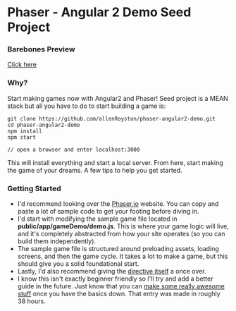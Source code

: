 # Phaser - Angular 2 Demo Seed Project

### Barebones Preview
[Click here](https://phaser-angular2-demo.herokuapp.com/)

### Why?
Start making games now with Angular2 and Phaser!  Seed project is a MEAN stack but all you have to do to start building a game is:

```
git clone https://github.com/allenRoyston/phaser-angular2-demo.git
cd phaser-angular2-demo
npm install
npm start

// open a browser and enter localhost:3000
```

This will install everything and start a local server.  From here, start making the game of your dreams.  A few tips to help you get started.

### Getting Started

- I'd recommend looking over the [Phaser.io](http://phaser.io/ "Phaser.io") website.  You can copy and paste a lot of sample code to get your footing before diving in.
- I'd start with modifying the sample game file located in <strong>public/app/gameDemo/demo.js</strong>.  This is where your game logic will live, and it's completely abstracted from how your site operates (so you can build them independently).   
- The sample game file is structured around preloading assets, loading screens, and then the game cycle.  It takes a lot to make a game, but this should give you a solid foundational start.  
- Lastly, I'd also recommend giving the [directive itself](httpshttps://github.com/allenRoyston/ang2-phaser) a once over.  
- I know this isn't exactly beginner friendly so I'll try and add a better guide in the future.  Just know that you can [make some really awesome stuff](https://www.angularattack.com/entries/1181-totally-not-a-robot/launch) once you have the basics down.  That entry was made in roughly 38 hours.  




